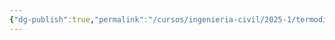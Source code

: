 ```yaml
---
{"dg-publish":true,"permalink":"/cursos/ingenieria-civil/2025-1/termodinamica/unidad-1/2-comportamiento-de-sustancia-puras-y-tablas-termodinamicas/2-comportamiento-de-sustancia-puras-y-tablas-termodinamicas/","tags":["I2IIQ1003"]}
---
```


